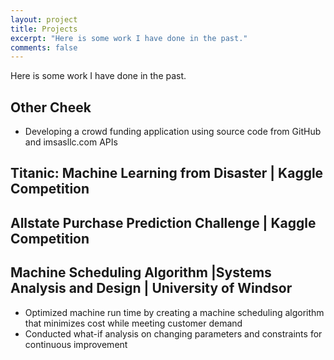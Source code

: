 ```yaml
---
layout: project
title: Projects
excerpt: "Here is some work I have done in the past."
comments: false
---
```


Here is some work I have done in the past.

## Other Cheek	                                                                                                                             
* Developing a crowd funding application using source code from GitHub and imsasllc.com APIs

## Titanic: Machine Learning from Disaster | Kaggle Competition					               

## Allstate Purchase Prediction Challenge | Kaggle Competition				   	                 

## Machine Scheduling Algorithm |Systems Analysis and Design | University of Windsor	                                
* Optimized machine run time by creating a machine scheduling algorithm that
minimizes cost while meeting customer demand
* Conducted what-if analysis on changing parameters and constraints for continuous improvement
